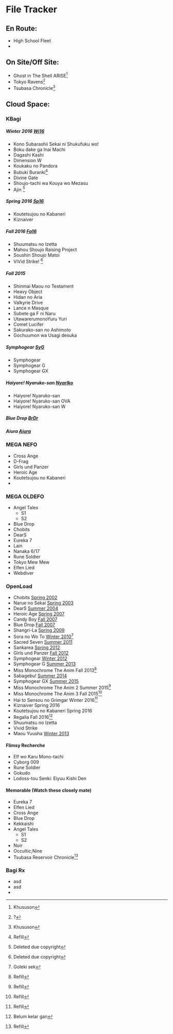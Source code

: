 # File Tracker

## En Route:
- High School Fleet
- 

## On Site/Off Site:
- Ghost in The Shell ARISE[^2]
- Tokyo Ravens[^6]
- Tsubasa Chronicle[^2]

## Cloud Space:
### KBagi
##### Winter 2016 [Wi16](http://kbagi.com/the_zero/winter-2016-315601)
- Kono Subarashii Sekai ni Shukufuku wo!
- Boku dake ga Inai Machi
- Dagashi Kashi
- Dimension W
- Koukaku no Pandora
- Bubuki Buranki[^1]
- Divine Gate
- Shoujo-tachi wa Kouya wo Mezasu
- Ajin [^7]

##### Spring 2016 [Sp16](http://kbagi.com/the_zero/spring-2016-464919)
- Koutetsujou no Kabaneri
- Kiznaiver

##### Fall 2016 [Fa16](http://kbagi.com/the_zero/fall-2016-467872)
- Shuumatsu no Izetta
- Mahou Shoujo Raising Project
- Soushin Shoujo Matoi
- ViVid Strike! [^7]

##### Fall 2015
- Shinmai Maou no Testament
- Heavy Object
- Hidan no Aria
- Valkyrie Drive
- Lance n Masque
- Subete ga F ni Naru
- UtawarerumonoYuru Yuri
- Comet Lucifer
- Sakurako-san no Ashimoto
- Gochuumon wa Usagi desuka

##### Symphogear [SyG](http://kbagi.com/the_zero/syg-467563)
- Symphogear
- Symphogear G
- Symphogear GX

##### Haiyore! Nyaruko-san [Nyarlko](http://kbagi.com/the_zero/nyarlko-468147)
- Haiyore! Nyaruko-san
- Haiyore! Nyaruko-san OVA
- Haiyore! Nyaruko-san W

##### Blue Drop [BrDr](http://kbagi.com/the_zero/brdr-468296)

##### Aiura [Aiura](http://kbagi.com/the_zero/aiura-195226)



### MEGA NEFO
- Cross Ange
- D-Frag
- Girls und Panzer
- Heroic Age
- Koutetsujou no Kabaneri
- 

### MEGA OLDEFO
- Angel Tales
    + S1
    + S2
- Blue Drop
- Chobits
- DearS
- Eureka 7
- Lain
- Nanaka 6/17
- Rune Soldier
- Tokyo Mew Mew
- Elfen Lied
- Webdiver

### OpenLoad
- Chobits [Spring 2002](http://pasted.co/94901411)
- Narue no Sekai [Spring 2003](http://pasted.co/e9357352)
- DearS [Summer 2004](http://pasted.co/8a0ed77d)
- Heroic Age [Spring 2007](http://pasted.co/4e489262)
- Candy Boy [Fall 2007](http://pasted.co/4e489262)
- Blue Drop [Fall 2007](http://pasted.co/4e489262)
- Shangri-La [Spring 2009](http://pasted.co/df4b358a)
- Sora no Wo To [Winter 2010]()[^5]
- Sacred Seven [Summer 2011](http://pasted.co/f2534c27)
- Sankarea [Spring 2012](http://pasted.co/474e8429)
- Girls und Panzer [Fall 2012](http://pasted.co/474e8429)
- Symphogear [Winter 2012](http://pasted.co/474e8429)
- Symphogear G [Summer 2013](http://pasted.co/357e5af4)
- Miss Monochrome The Anim Fall 2013[^1]
- Sabagebu! [Summer 2014](http://pasted.co/ada55731)
- Symphogear GX [Summer 2015](http://pasted.co/bba024d7)
- Miss Monochrome The Anim 2 Summer 2015[^1]
- Miss Monochrome The Anim 3 Fall 2015[^1]
- Hai to Sensou no Grimgar Winter 2016[^1]
- Kiznaiver Spring 2016
- Koutetsujou no Kabaneri Spring 2016
- Regalia Fall 2016[^4]
- Shuumatsu no Izetta
- Vivid Strike
- Maou Yuusha [Winter 2013](http://pasted.co/357e5af4)

#### Flimsy Recherche
- Elf wo Karu Mono-tachi
- Cyborg 009
- Rune Soldier
- Gokudo
- Lodoss-tou Senki: Eiyuu Kishi Den

#### Memorable (Watch these closely mate)
- Eureka 7
- Elfen Lied
- Cross Ange
- Blue Drop
- Kekkaishi
- Angel Tales
    + S1
    + S2
- Noir
- Occultic;Nine
- Tsubasa Reservoir Chronicle[^1]

### Bagi Rx
- asd
- asd
- 


[^1]: Refill
[^2]: Khususon
[^3]: Lagi proses kayaknya
[^4]: Belum kelar gan
[^5]: Goleki sek
[^6]: ?
[^7]: Deleted due copyright